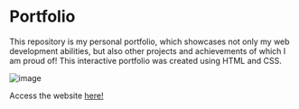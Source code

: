 # Portfolio
This repository is my personal portfolio, which showcases not only my web development abilities, but also other projects and achievements of which I am proud of! This interactive portfolio was created using HTML and CSS. 


![image](https://github.com/phanannie/Portfolio/assets/108703625/85dcfff8-2d4c-4143-8bee-0305974024ec)

Access the website [here!](https://phanannie.github.io/Portfolio/)
